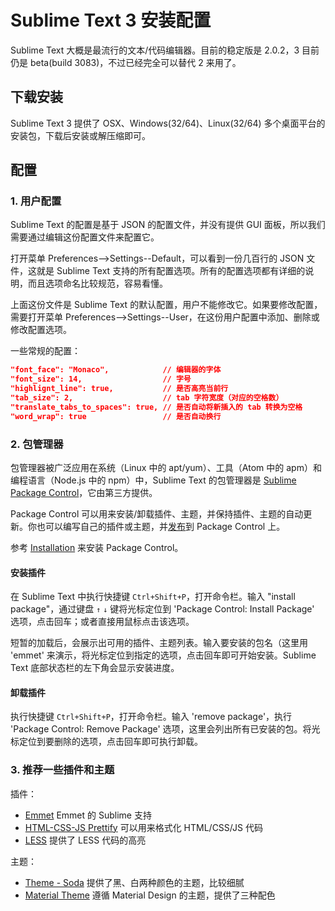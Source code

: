 Sublime Text 3 安装配置
====

Sublime Text 大概是最流行的文本/代码编辑器。目前的稳定版是 2.0.2，3 目前仍是 beta(build 3083)，不过已经完全可以替代 2 来用了。

下载安装
----

Sublime Text 3 提供了 OSX、Windows(32/64)、Linux(32/64) 多个桌面平台的安装包，下载后安装或解压缩即可。

配置
----

### 1. 用户配置

Sublime Text 的配置是基于 JSON 的配置文件，并没有提供 GUI 面板，所以我们需要通过编辑这份配置文件来配置它。

打开菜单 Preferences-->Settings--Default，可以看到一份几百行的 JSON 文件，这就是 Sublime Text 支持的所有配置选项。所有的配置选项都有详细的说明，而且选项命名比较规范，容易看懂。

上面这份文件是 Sublime Text 的默认配置，用户不能修改它。如果要修改配置，需要打开菜单 Preferences-->Settings--User，在这份用户配置中添加、删除或修改配置选项。

一些常规的配置：

```json
"font_face": "Monaco",            // 编辑器的字体
"font_size": 14,                  // 字号
"highlignt_line": true,           // 是否高亮当前行
"tab_size": 2,                    // tab 字符宽度（对应的空格数）
"translate_tabs_to_spaces": true, // 是否自动将新插入的 tab 转换为空格
"word_wrap": true                 // 是否自动换行
```

### 2. 包管理器

包管理器被广泛应用在系统（Linux 中的 apt/yum）、工具（Atom 中的 apm）和编程语言（Node.js 中的 npm）中，Sublime Text 的包管理器是 [Sublime Package Control](https://packagecontrol.io/)，它由第三方提供。

Package Control 可以用来安装/卸载插件、主题，并保持插件、主题的自动更新。你也可以编写自己的插件或主题，并[发布](https://packagecontrol.io/docs/submitting_a_package)到 Package Control 上。

参考 [Installation](https://packagecontrol.io/installation) 来安装 Package Control。

#### 安装插件

在 Sublime Text 中执行快捷键 `Ctrl+Shift+P`，打开命令栏。输入 "install package"，通过键盘 `↑` `↓` 键将光标定位到 'Package Control: Install Package' 选项，点击回车；或者直接用鼠标点击该选项。

短暂的加载后，会展示出可用的插件、主题列表。输入要安装的包名（这里用 'emmet' 来演示，将光标定位到指定的选项，点击回车即可开始安装。Sublime Text 底部状态栏的左下角会显示安装进度。

#### 卸载插件

执行快捷键 `Ctrl+Shift+P`，打开命令栏。输入 'remove package'，执行 'Package Control: Remove Package' 选项，这里会列出所有已安装的包。将光标定位到要删除的选项，点击回车即可执行卸载。

### 3. 推荐一些插件和主题

插件：

+ [Emmet](https://github.com/sergeche/emmet-sublime) Emmet 的 Sublime 支持
+ [HTML-CSS-JS Prettify](https://github.com/victorporof/Sublime-HTMLPrettify) 可以用来格式化 HTML/CSS/JS 代码
+ [LESS](https://github.com/danro/Less-sublime) 提供了 LESS 代码的高亮

主题：

+ [Theme - Soda](https://github.com/buymeasoda/soda-theme/) 提供了黑、白两种颜色的主题，比较细腻
+ [Material Theme](https://github.com/equinusocio/material-theme) 遵循 Material Design 的主题，提供了三种配色
